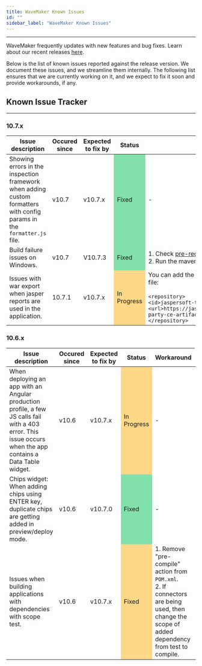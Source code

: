 ```yaml
---
title: WaveMaker Known Issues
id: ""
sidebar_label: "WaveMaker Known Issues"
---
```

---

WaveMaker frequently updates with new features and bug fixes. Learn about our recent releases [here](/learn/wavemaker-release-notes).

Below is the list of known issues reported against the release version. We document these issues, and we streamline them internally. The following list ensures that we are currently working on it, and we expect to fix it soon and provide workarounds, if any.

## Known Issue Tracker

---

### 10.7.x

|Issue description|Occured since|Expected to fix by|Status|Workaround|
|---|---|---|---|---|
|Showing errors in the inspection framework when adding custom formatters with config params in the `formatter.js` file.  |v10.7 | v10.7.x <td bgcolor="82E0AA"> Fixed|-  |
|Build failure issues on Windows. | v10.7 |V10.7.3 <td bgcolor="82E0AA"> Fixed|1. Check [pre-requisites](/learn/app-development/deployment/building-with-maven#system-prerequisites). <br> 2. Run the maven command as an Administrator. |
| Issues with war export when jasper reports are used in the application. | 10.7.1 |v10.7.x <td bgcolor="FED788"> In Progress| You can add the below jfrog repository in the `pom.xml` file: <br><br> ```<repository>```<br>```<id>jaspersoft-third-party</id>```<br>```<url>https://jaspersoft.jfrog.io/jaspersoft/third-party-ce-artifacts/</url>```<br>```</repository>``` |



### 10.6.x

|Issue description|Occured since|Expected to fix by|Status|Workaround|
|---|---|---|---|---|
|When deploying an app with an Angular production profile, a few JS calls fail with a 403 error. This issue occurs when the app contains a Data Table widget. | v10.6|v10.7.x <td bgcolor="FED788"> In Progress|-|
|Chips widget: When adding chips using ENTER key, duplicate chips are getting added in preview/deploy mode. |v10.6 | v10.7.0 <td bgcolor="82E0AA"> Fixed|-  |
|Issues when building applications with dependencies with scope test. | v10.6 | v10.7.x <td bgcolor="FED788"> Fixed | 1. Remove "pre-compile" action from `POM.xml`. <br> 2. If connectors are being used, then change the scope of added dependency from test to compile.| 

